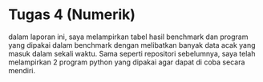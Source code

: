 # Tugas 4 (Numerik)
dalam laporan ini, saya melampirkan tabel hasil benchmark dan program yang dipakai dalam benchmark dengan melibatkan banyak data acak yang masuk dalam sekali waktu. Sama seperti repositori sebelumnya, saya telah melampirkan 2 program python yang dipakai agar dapat di coba secara mendiri. 
